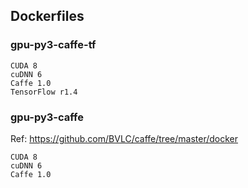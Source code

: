 ## Dockerfiles

### gpu-py3-caffe-tf
```
CUDA 8
cuDNN 6
Caffe 1.0
TensorFlow r1.4
```

### gpu-py3-caffe
Ref: https://github.com/BVLC/caffe/tree/master/docker
```
CUDA 8
cuDNN 6
Caffe 1.0
```
